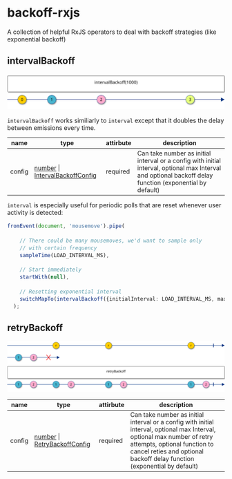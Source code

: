 # backoff-rxjs
A collection of helpful RxJS operators to deal with backoff strategies (like exponential backoff)

## intervalBackoff
![Basic interval backoff](./intervalBackoffBasic.svg)

`intervalBackoff` works similiarly to `interval` except that it doubles the delay between emissions every time.

| name        | type          | attirbute  | description |
| ------------- |-------------| -----| ---------------|
| config    | [number](https://developer.mozilla.org/en-US/docs/Web/JavaScript/Reference/Global_Objects/Number) \| [IntervalBackoffConfig]()| required |Can take number as initial interval or a config with initial interval, optional max Interval and optional backoff delay function (exponential by default) |

`interval` is especially useful for periodic polls that are reset whenever user activity is detected:
```ts
fromEvent(document, 'mousemove').pipe(

    // There could be many mousemoves, we'd want to sample only
    // with certain frequency
    sampleTime(LOAD_INTERVAL_MS),

    // Start immediately
    startWith(null),

    // Resetting exponential interval
    switchMapTo(intervalBackoff({initialInterval: LOAD_INTERVAL_MS, maxInterval: MAX_INTERVAL_MS})),
  );
```


## retryBackoff
![Retry Backoff Exponential Image](./retryBackoff.svg)

| name        | type          | attirbute  | description |
| ------------- |-------------| -----| ---------------|
| config    | [number](https://developer.mozilla.org/en-US/docs/Web/JavaScript/Reference/Global_Objects/Number) \| [RetryBackoffConfig]()| required |Can take number as initial interval or a config with initial interval, optional max Interval, optional max number of retry attempts, optional function to cancel reties and optional backoff delay function (exponential by default) |

